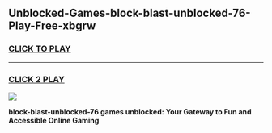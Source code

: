 
## Unblocked-Games-block-blast-unblocked-76-Play-Free-xbgrw
<h3>
<a href="https://premium76.site?title=block-blast-unblocked-76&ref=24M">CLICK TO PLAY</a></h3>
<hr>

<h3>
<a href="https://premium76.site?title=block-blast-unblocked-76&ref=24M">CLICK 2 PLAY</a>
  
</h3>

<a href="https://premium76.site?title=block-blast-unblocked-76&ref=24M"><img src="https://clearcache.store/games.png"></a>


**block-blast-unblocked-76 games unblocked: Your Gateway to Fun and Accessible Online Gaming**

